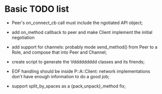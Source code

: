 Basic TODO list
===============

 * Peer's on_connect_cb call must include the ngotiated API object;
 * add on_method callback to peer and make Client implement the initial
   negotiation
 * add support for channels: probably mode send_method() from Peer to a
   Role, and compose that into Peer and Channel;

 * create script to generate the Vddddddddd classes and its friends;

 * EOF handling should be inside P::A::Client: network implementations
   don't have enough information to do a good job;

 * support split_by_spaces as a {pack,unpack}_method fix;

